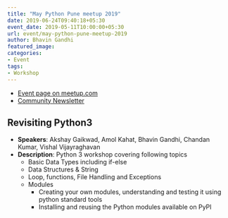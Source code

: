 ```yaml
---
title: "May Python Pune meetup 2019"
date: 2019-06-24T09:40:18+05:30
event_date: 2019-05-11T10:00:00+05:30
url: event/may-python-pune-meetup-2019
author: Bhavin Gandhi
featured_image:
categories:
- Event
tags:
- Workshop
---
```


  * [Event page on meetup.com](https://www.meetup.com/PythonPune/events/260729221/)
  * [Community Newsletter](./community_news.md)

## Revisiting Python3
  * **Speakers**: Akshay Gaikwad, Amol Kahat, Bhavin Gandhi, Chandan Kumar, Vishal Vijayraghavan
  * **Description**: Python 3 workshop covering following topics
	* Basic Data Types including if-else
	* Data Structures & String
	* Loop, functions, File Handling and Exceptions
	* Modules
	  * Creating your own modules, understanding and testing it using
        python standard tools
	  * Installing and reusing the Python modules available on PyPI
